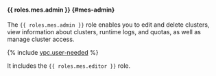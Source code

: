 #### {{ roles.mes.admin }} {#mes-admin}

The `{{ roles.mes.admin }}` role enables you to edit and delete clusters, view information about clusters, runtime logs, and quotas, as well as manage cluster access.

{% include [vpc.user-needed](vpc.user-needed.md) %}

It includes the `{{ roles.mes.editor }}` role.
